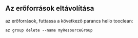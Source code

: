 ## <a name="clean-up-resources"></a>Az erőforrások eltávolítása

az erőforrások, futtassa a következő parancs hello tooclean:

```azurecli-interactive
az group delete --name myResourceGroup
```
